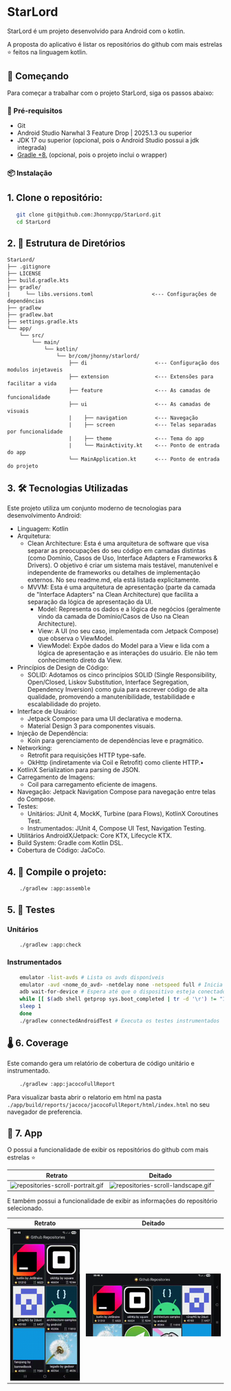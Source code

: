 # StarLord

StarLord é um projeto desenvolvido para Android com o kotlin.

A proposta do aplicativo é listar os repositórios do github com mais estrelas ⭐
feitos na linguagem kotlin.

## 🚀 Começando

Para começar a trabalhar com o projeto StarLord, siga os passos abaixo:

### 🧰 Pré-requisitos

- Git
- Android Studio Narwhal 3 Feature Drop | 2025.1.3 ou superior
- JDK 17 ou superior (opcional, pois o Android Studio possui a jdk integrada)
- [Gradle +8.](https://gradle.org/install/) (opcional, pois o projeto inclui o wrapper)

### 📦 Instalação

## 1. Clone o repositório:

```bash
   git clone git@github.com:Jhonnycpp/StarLord.git
   cd StarLord
```
   
## 2. 📁 Estrutura de Diretórios

```
StarLord/
├── .gitignore
├── LICENSE
├── build.gradle.kts
├── gradle/
|     └── libs.versions.toml                   <--- Configurações de dependências
├── gradlew
├── gradlew.bat
├── settings.gradle.kts
└── app/
    └── src/
        └── main/
            └── kotlin/
                └── br/com/jhonny/starlord/
                    ├── di                      <--- Configuração dos modulos injetaveis
                    ├── extension               <--- Extensões para facilitar a vida
                    ├── feature                 <--- As camadas de funcionalidade
                    ├── ui                      <--- As camadas de visuais
                    |    ├── navigation         <--- Navegação
                    |    ├── screen             <--- Telas separadas por funcionalidade
                    |    ├── theme              <--- Tema do app
                    |    └── MainActivity.kt    <--- Ponto de entrada do app
                    └── MainApplication.kt      <--- Ponto de entrada do projeto
```
## 3. 🛠 Tecnologias Utilizadas

Este projeto utiliza um conjunto moderno de tecnologias para desenvolvimento Android:
- Linguagem: Kotlin
- Arquitetura: 
  - Clean Architecture: Esta é uma arquitetura de software que visa separar as preocupações do seu código em camadas distintas (como Domínio, Casos de Uso, Interface Adapters e Frameworks & Drivers). O objetivo é criar um sistema mais testável, manutenível e independente de frameworks ou detalhes de implementação externos. No seu readme.md, ela está listada explicitamente.
  - MVVM: Esta é uma arquitetura de apresentação (parte da camada de "Interface Adapters" na Clean Architecture) que facilita a separação da lógica de apresentação da UI.
    - Model: Representa os dados e a lógica de negócios (geralmente vindo da camada de Domínio/Casos de Uso na Clean Architecture).
    - View: A UI (no seu caso, implementada com Jetpack Compose) que observa o ViewModel.
    - ViewModel: Expõe dados do Model para a View e lida com a lógica de apresentação e as interações do usuário. Ele não tem conhecimento direto da View.
- Princípios de Design de Código:
  - SOLID: Adotamos os cinco princípios SOLID (Single Responsibility, Open/Closed, Liskov Substitution, Interface Segregation, Dependency Inversion) como guia para escrever código de alta qualidade, promovendo a manutenibilidade, testabilidade e escalabilidade do projeto.
- Interface de Usuário:
  - Jetpack Compose para uma UI declarativa e moderna.
  - Material Design 3 para componentes visuais.
- Injeção de Dependência:
  - Koin para gerenciamento de dependências leve e pragmático.
- Networking:
  - Retrofit para requisições HTTP type-safe.
  - OkHttp (indiretamente via Coil e Retrofit) como cliente HTTP.•
- KotlinX Serialization para parsing de JSON.
- Carregamento de Imagens:
  - Coil para carregamento eficiente de imagens.
- Navegação: Jetpack Navigation Compose para navegação entre telas do Compose.
- Testes:
  - Unitários: JUnit 4, MockK, Turbine (para Flows), KotlinX Coroutines Test.
  - Instrumentados: JUnit 4, Compose UI Test, Navigation Testing.
- Utilitários AndroidX/Jetpack: Core KTX, Lifecycle KTX.
- Build System: Gradle com Kotlin DSL.
- Cobertura de Código: JaCoCo.

## 4. 🧰 Compile o projeto:
```bash
    ./gradlew :app:assemble
```

## 5. 🧪 Testes
### Unitários 
```bash
    ./gradlew :app:check
```

### Instrumentados
```bash
    emulator -list-avds # Lista os avds disponíveis
    emulator -avd <nome_do_avd> -netdelay none -netspeed full # Inicia o emulador com a velocidade máxima na rede
    adb wait-for-device # Espera até que o dispositivo esteja conectado
    while [[ $(adb shell getprop sys.boot_completed | tr -d '\r') != "1" ]]; do # Espera até que o dispositivo esteja ligado
    sleep 1
    done
    ./gradlew connectedAndroidTest # Executa os testes instrumentados
```  

## 🌡️ 6. Coverage
Este comando gera um relatório de cobertura de código unitário e instrumentado.
```bash
    ./gradlew :app:jacocoFullReport
```

Para visualizar basta abrir o relatorio em html na pasta `./app/build/reports/jacoco/jacocoFullReport/html/index.html` no seu navegador de preferencia.

## 📱 7. App
O possui a funcionalidade de exibir os repositórios do github com mais estrelas ⭐

|Retrato|Deitado|
|-|-|
|![repositories-scroll-portrait.gif](doc/repositories-scroll-portrait.gif)|![repositories-scroll-landscape.gif](doc/repositories-scroll-landscape.gif)|

E também possui a funcionalidade de exibir as informações do repositório selecionado.

|Retrato|Deitado|
|-|-|
|![repository-detail-portrait.gif](doc/repository-detail-portrait.gif)|![repository-detail-landscape.gif](doc/repository-detail-landscape.gif)|

